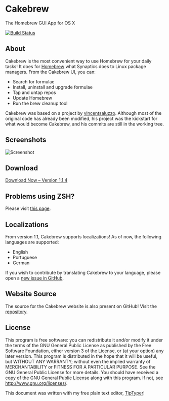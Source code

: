 # Cakebrew

The Homebrew GUI App for OS X

[![Build Status](https://travis-ci.org/brunophilipe/Cakebrew.svg?branch=master)](https://travis-ci.org/brunophilipe/Cakebrew)

## About

Cakebrew is the most convenient way to use Homebrew for your daily tasks! It does for [Homebrew](http://brew.sh) what Synaptics does to Linux package managers. From the Cakebrew UI, you can:

* Search for formulae
* Install, uninstall and upgrade formulae
* Tap and untap repos
* Update Homebrew
* Run the brew cleanup tool

Cakebrew was based on a project by [vincentsaluzzo](https://github.com/vincentsaluzzo/Homebrew-GUI). Although most of the original code has already been modified, his project was the kickstart for what would become Cakebrew, and his commits are still in the working tree.

## Screenshots

![Screenshot](https://www.cakebrew.com/assets/img/app-bg.png)

## Download

[Download Now – Version 1.1.4](https://www.cakebrew.com/#download)

## Problems using ZSH?

Please visit [this page](https://github.com/brunophilipe/Cakebrew/wiki#using-zsh-shell).

## Localizations

From version 1.1, Cakebrew supports localizations!
As of now, the following languages are supported:

* English
* Portuguese
* German

If you wish to contribute by translating Cakebrew to your language, please open a [new issue in GitHub](https://github.com/brunophilipe/Cakebrew/issues).

## Website Source

The source for the Cakebrew website is also present on GitHub! Visit the [repository](https://github.com/brunophilipe/Cakebrew-site/).

## License

This program is free software: you can redistribute it and/or modify it under the terms of the GNU General Public License as published by the Free Software Foundation, either version 3 of the License, or (at your option) any later version.
This program is distributed in the hope that it will be useful, but WITHOUT ANY WARRANTY; without even the implied warranty of MERCHANTABILITY or FITNESS FOR A PARTICULAR PURPOSE.  See the GNU General Public License for more details.
You should have received a copy of the GNU General Public License along with this program.  If not, see [<http://www.gnu.org/licenses/>](http://www.gnu.org/licenses/).

This document was written with my free plain text editor, [TipTyper](https://brunophilipe.com/software/tiptyper)!
